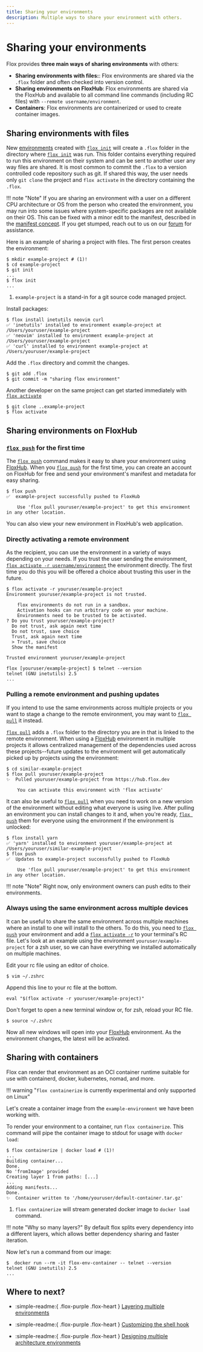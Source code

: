 ```yaml
---
title: Sharing your environments
description: Multiple ways to share your environment with others.
---
```


# Sharing your environments

Flox provides **three main ways of sharing environments** with others: 

 - **Sharing environments with files:**: Flox environments are shared via the `.flox` folder and often checked into version control.
 - **Sharing environments on FloxHub**: Flox environments are shared via the FloxHub and available to all command line commands (including RC files) with `--remote username/environment`. 
 - **Containers**: Flox environments are containerized or used to create container images.

## Sharing environments with files 

New [environments][environment_concept] created with [`flox init`][flox_init] will create a `.flox` folder in the directory where [`flox init`][flox_init] was run. This folder contains everything required to run this environment on their system and can be sent to another user any way files are shared. It is most common to commit the `.flox` to a version controlled code repository such as git. If shared this way, the user needs only `git clone` the project and `flox activate` in the directory containing the `.flox`.  

!!! note "Note"
    If you are sharing an environment with a user on a different CPU architecture or OS from the person who created the environment, you may run into some issues where system-specific packages are not available on their OS. This can be fixed with a minor edit to the manifest, described in the [manifest concept][edit_manifest_tutorial]. If you get stumped, reach out to us on our [forum][discourse] for assistance.

Here is an example of sharing a project with files. The first person creates the environment:

``` console
$ mkdir example-project # (1)!
$ cd example-project
$ git init
...
$ flox init
...
```

1.  `example-project` is a stand-in for a git source code managed project. 

Install packages:

``` console
$ flox install inetutils neovim curl
✅ 'inetutils' installed to environment example-project at /Users/youruser/example-project
✅ 'neovim' installed to environment example-project at /Users/youruser/example-project
✅ 'curl' installed to environment example-project at /Users/youruser/example-project
```

Add the `.flox` directory and commit the changes.

``` console
$ git add .flox
$ git commit -m "sharing flox environment"
```

Another developer on the same project can get started immediately with [`flox activate`][flox_activate]

```
$ git clone ..example-project
$ flox activate
```

[flox_init]: ../reference/command-reference/flox-init.md
[discourse]: https://discourse.flox.dev/
[edit_manifest_tutorial]: ../concepts/manifest.md

## Sharing environments on FloxHub

### [`flox push`][flox_push] for the first time

The [`flox push`][flox_push] command makes it easy to share your environment using [FloxHub][floxhub_concept]. When you [`flox push`][flox_push] for the first time, you can create an account on FloxHub for free and send your environment's manifest and metadata for easy sharing. 

``` console
$ flox push
✅  example-project successfully pushed to FloxHub

    Use 'flox pull youruser/example-project' to get this environment in any other location.
```
You can also view your new environment in FloxHub's web application. 

### Directly activating a remote environment

As the recipient, you can use the environment in a variety of ways depending on your needs. If you trust the user sending the environment, [`flox activate -r username/environment`][flox_activate] the environment directly. The first time you do this you will be offered a choice about trusting this user in the future.

``` console
$ flox activate -r youruser/example-project
Environment youruser/example-project is not trusted.

    flox environments do not run in a sandbox.
    Activation hooks can run arbitrary code on your machine.
    Environments need to be trusted to be activated.
? Do you trust youruser/example-project?
  Do not trust, ask again next time
  Do not trust, save choice
  Trust, ask again next time
  > Trust, save choice
  Show the manifest

Trusted environment youruser/example-project 
```

```
flox [youruser/example-project] $ telnet --version
telnet (GNU inetutils) 2.5
...
```
### Pulling a remote environment and pushing updates

If you intend to use the same environments across multiple projects or you want to stage a change to the remote environment, you may want to [`flox pull`][flox_pull] it instead. 

[`flox pull`][flox_pull] adds a `.flox` folder to the directory you are in that is linked to the remote environment. When using a [FloxHub][floxhub_concept] environment in multiple projects it allows centralized management of the dependencies used across these projects--future updates to the environment will get automatically picked up by projects using the environment:

``` console
$ cd similar-example-project
$ flox pull youruser/example-project
✨  Pulled youruser/example-project from https://hub.flox.dev

    You can activate this environment with 'flox activate'
```

It can also be useful to [`flox pull`][flox_pull] when you need to work on a new version of the environment without editing what everyone is using live. After pulling an environment you can install changes to it and, when you're ready, [`flox push`][flox_push] them for everyone using the environment if the environment is unlocked:

``` console
$ flox install yarn
✅ 'yarn' installed to environment youruser/example-project at /Users/youruser/similar-example-project
$ flox push
✅  Updates to example-project successfully pushed to FloxHub

    Use 'flox pull youruser/example-project' to get this environment in any other location.
```

!!! note "Note"
      Right now, only environment owners can push edits to their environments.


[flox_push]: ../reference/command-reference/flox-push.md
[flox_pull]: ../reference/command-reference/flox-pull.md
[flox_activate]: ../reference/command-reference/flox-activate.md
[floxhub_concept]: ../concepts/floxhub.md

### Always using the same environment across multiple devices

It can be useful to share the same environment across multiple machines where an install to one will install to the others. To do this, you need to [`flox push`][flox_push] your environment and add a [`flox activate -r`][flox_activate] to your terminal's RC file. Let's look at an example using the environment `youruser/example-project` for a zsh user, so we can have everything we installed automatically on multiple machines.

Edit your rc file using an editor of choice.

``` console
$ vim ~/.zshrc
```

Append this line to your rc file at the bottom.

``` console
eval "$(flox activate -r youruser/example-project)"
```

Don't forget to open a new terminal window or, for zsh, reload your RC file.
``` console
$ source ~/.zshrc
```

Now all new windows will open into your [FloxHub][floxhub_concept] environment. As the environment changes, the latest will be activated.

## Sharing with containers

Flox can render that environment as an OCI container runtime suitable for use with containerd, docker, kubernetes, nomad, and more.

!!! warning "`flox containerize` is currently experimental and only supported on Linux"

Let's create a container image from the `example-environment` we have been working with.

To render your environment to a container, run `flox containerize`. This command
will pipe the container image to stdout for usage with `docker load`:

``` { .console }
$ flox containerize | docker load # (1)!
...
Building container...
Done.
No 'fromImage' provided
Creating layer 1 from paths: [...]
...
Adding manifests...
Done.
✨  Container written to '/home/youruser/default-container.tar.gz'
```

1.  `flox containerize` will stream generated docker image to `docker load`
    command.

!!! note "Why so many layers?"
    By default flox splits every dependency into a different layers, which allows
    better dependency sharing and faster iteration. 

Now let's run a command from our image:

``` console
$  docker run --rm -it flox-env-container -- telnet --version
telnet (GNU inetutils) 2.5
...
```


## Where to next?

- :simple-readme:{ .flox-purple .flox-heart } [Layering multiple environments][layering_guide]
  
- :simple-readme:{ .flox-purple .flox-heart } [Customizing the shell hook][customizing_guide]
  
- :simple-readme:{ .flox-purple .flox-heart } [Designing multiple architecture environments][multi_arch_guide]

[multi_arch_guide]: ./multi-arch-environments.md
[environment_concept]: ../concepts/environments.md
[layering_guide]: ./layering-multiple-environments.md
[customizing_guide]: ./customizing-environments.md